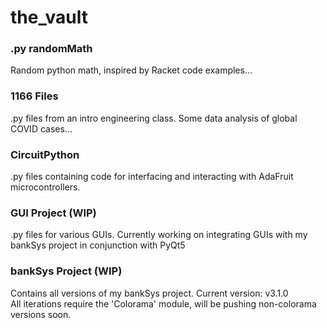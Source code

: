 # the_vault
### .py randomMath
Random python math, inspired by Racket code examples...
### 1166 Files
.py files from an intro engineering class. Some data analysis of global COVID cases...
### CircuitPython
.py files containing code for interfacing and interacting with AdaFruit microcontrollers.
### GUI Project (WIP)
.py files for various GUIs. Currently working on integrating GUIs with my bankSys project in conjunction with PyQt5
### bankSys Project (WIP)
Contains all versions of my bankSys project. Current version: v3.1.0  
All iterations require the 'Colorama' module, will be pushing non-colorama versions soon.
